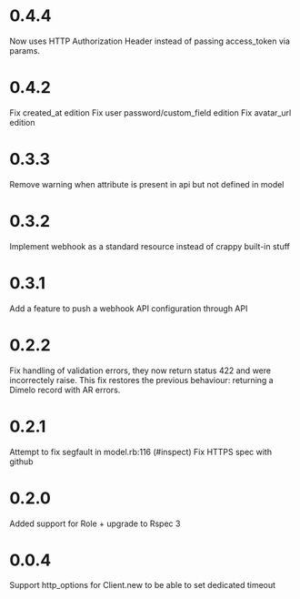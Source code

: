 # 0.4.4

Now uses HTTP Authorization Header instead of passing access_token via params.

# 0.4.2

Fix created_at edition
Fix user password/custom_field edition
Fix avatar_url edition

# 0.3.3

Remove warning when attribute is present in api but not defined in model

# 0.3.2

Implement webhook as a standard resource instead of crappy built-in stuff

# 0.3.1

Add a feature to push a webhook API configuration through API

# 0.2.2

Fix handling of validation errors, they now return status 422 and were incorrectely raise.
This fix restores the previous behaviour: returning a Dimelo record with AR errors.

# 0.2.1

Attempt to fix segfault in model.rb:116 (#inspect)
Fix HTTPS spec with github

# 0.2.0

Added support for Role + upgrade to Rspec 3

# 0.0.4

Support http_options for Client.new to be able to set dedicated timeout

